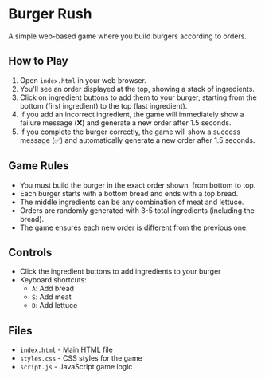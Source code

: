 # Burger Rush

A simple web-based game where you build burgers according to orders.

## How to Play

1. Open `index.html` in your web browser.
2. You'll see an order displayed at the top, showing a stack of ingredients.
3. Click on ingredient buttons to add them to your burger, starting from the bottom (first ingredient) to the top (last ingredient).
4. If you add an incorrect ingredient, the game will immediately show a failure message (❌) and generate a new order after 1.5 seconds.
5. If you complete the burger correctly, the game will show a success message (✅) and automatically generate a new order after 1.5 seconds.

## Game Rules

- You must build the burger in the exact order shown, from bottom to top.
- Each burger starts with a bottom bread and ends with a top bread.
- The middle ingredients can be any combination of meat and lettuce.
- Orders are randomly generated with 3-5 total ingredients (including the bread).
- The game ensures each new order is different from the previous one.

## Controls

- Click the ingredient buttons to add ingredients to your burger
- Keyboard shortcuts:
  - `A`: Add bread
  - `S`: Add meat
  - `D`: Add lettuce

## Files

- `index.html` - Main HTML file
- `styles.css` - CSS styles for the game
- `script.js` - JavaScript game logic

